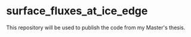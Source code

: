 # surface_fluxes_at_ice_edge
This repository will be used to publish the code from my Master's thesis.
